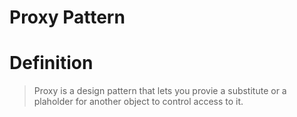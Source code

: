 # Proxy Pattern

# Definition
> Proxy is a design pattern that lets you provie a substitute or a plaholder for another object to control access to it.
